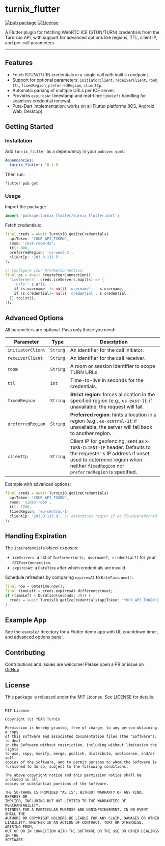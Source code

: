 # turnix\_flutter

[![pub package](https://img.shields.io/pub/v/turnix_flutter.svg)](https://pub.dev/packages/turnix_flutter)
[![License](https://img.shields.io/pub/license/turnix_flutter.svg)](LICENSE)

A Flutter plugin for fetching WebRTC ICE (STUN/TURN) credentials from the Turnix.io API, with support for advanced options like regions, TTL, client IP, and per-call parameters.

---

## Features

* Fetch STUN/TURN credentials in a single call with built-in endpoint.
* Support for optional parameters: `initiatorClient`, `receiverClient`, `room`, `ttl`, `fixedRegion`, `preferredRegion`, `clientIp`.
* Automatic parsing of multiple URLs per ICE server.
* Provides `expiresAt` timestamp and real-time `timeLeft` handling for seamless credential renewal.
* Pure-Dart implementation: works on all Flutter platforms (iOS, Android, Web, Desktop).

## Getting Started

### Installation

Add `turnix_flutter` as a dependency in your `pubspec.yaml`:

```yaml
dependencies:
  turnix_flutter: ^0.1.0
```

Then run:

```bash
flutter pub get
```

### Usage

Import the package:

```dart
import 'package:turnix_flutter/turnix_flutter.dart';
```

Fetch credentials:

```dart
final creds = await TurnixIO.getIceCredentials(
  apiToken: 'YOUR_API_TOKEN',
  room: 'chat-room-42',
  ttl: 600,
  preferredRegion: 'us-west-2',
  clientIp: '203.0.113.5',
);

// Configure your RTCPeerConnection:
final pc = await createPeerConnection({
  'iceServers': creds.iceServers.map((s) => {
    'urls': s.urls,
    if (s.username  != null) 'username':   s.username,
    if (s.credential!= null) 'credential': s.credential,
  }).toList(),
});
```

## Advanced Options

All parameters are optional. Pass only those you need:

| Parameter         | Type     | Description                                                                                                                                                                                           |
| ----------------- | -------- | ----------------------------------------------------------------------------------------------------------------------------------------------------------------------------------------------------- |
| `initiatorClient` | `String` | An identifier for the call initiator.                                                                                                                                                                 |
| `receiverClient`  | `String` | An identifier for the call receiver.                                                                                                                                                                  |
| `room`            | `String` | A room or session identifier to scope TURN URLs.                                                                                                                                                      |
| `ttl`             | `int`    | Time-to-live in seconds for the credentials.                                                                                                                                                          |
| `fixedRegion`     | `String` | **Strict region**: forces allocation in the specified region (e.g., `us-east-1`); if unavailable, the request will fail.                                                                              |
| `preferredRegion` | `String` | **Preferred region**: hints allocation in a region (e.g., `eu-central-1`); if unavailable, the server will fall back to another region.                                                               |
| `clientIp`        | `String` | Client IP for geofencing, sent as `X-TURN-CLIENT-IP` header. Defaults to the requester's IP address if unset, used to determine region when neither `fixedRegion` nor `preferredRegion` is specified. |

Example with advanced options:

```dart
final creds = await TurnixIO.getIceCredentials(
  apiToken: 'YOUR_API_TOKEN',
  room: 'video-room',
  ttl: 1200,
  fixedRegion: 'eu-central-1',
  clientIp: '203.0.113.8', // determines region if no fixed/preferred
);
```

## Handling Expiration

The `IceCredentials` object exposes:

* `iceServers`: a list of `IceServer(urls, username?, credential?)` for your `RTCPeerConnection`.
* `expiresAt`: a `DateTime` after which credentials are invalid.

Schedule refreshes by comparing `expiresAt` to `DateTime.now()`:

```dart
final now = DateTime.now();
final timeLeft = creds.expiresAt.difference(now);
if (timeLeft < Duration(seconds: 30)) {
  creds = await TurnixIO.getIceCredentials(apiToken: 'YOUR_API_TOKEN');
}
```

## Example App

See the `example/` directory for a Flutter demo app with UI, countdown timer, and advanced options panel.

## Contributing

Contributions and issues are welcome! Please open a PR or issue on [GitHub](https://github.com/turnix/turnix_flutter).

## License

This package is released under the MIT License. See [LICENSE](LICENSE) for details.

---

```
MIT License

Copyright (c) YEAR Turnix

Permission is hereby granted, free of charge, to any person obtaining a copy
of this software and associated documentation files (the "Software"), to deal
in the Software without restriction, including without limitation the rights
to use, copy, modify, merge, publish, distribute, sublicense, and/or sell
copies of the Software, and to permit persons to whom the Software is
furnished to do so, subject to the following conditions:

The above copyright notice and this permission notice shall be included in all
copies or substantial portions of the Software.

THE SOFTWARE IS PROVIDED "AS IS", WITHOUT WARRANTY OF ANY KIND, EXPRESS OR
IMPLIED, INCLUDING BUT NOT LIMITED TO THE WARRANTIES OF MERCHANTABILITY,
FITNESS FOR A PARTICULAR PURPOSE AND NONINFRINGEMENT. IN NO EVENT SHALL THE
AUTHORS OR COPYRIGHT HOLDERS BE LIABLE FOR ANY CLAIM, DAMAGES OR OTHER
LIABILITY, WHETHER IN AN ACTION OF CONTRACT, TORT OR OTHERWISE, ARISING FROM,
OUT OF OR IN CONNECTION WITH THE SOFTWARE OR THE USE OR OTHER DEALINGS IN THE
SOFTWARE.
```

